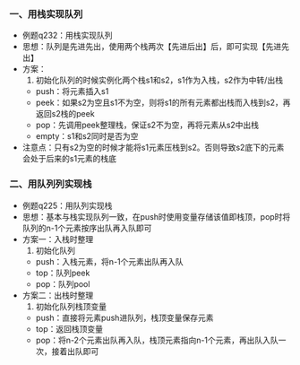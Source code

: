 ### 一、用栈实现队列
 - 例题q232：用栈实现队列
 - 思想：队列是先进先出，使用两个栈两次【先进后出】后，即可实现【先进先出】
 - 方案：
    1. 初始化队列的时候实例化两个栈s1和s2，s1作为入栈，s2作为中转/出栈
    - push：将元素插入s1
    - peek：如果s2为空且s1不为空，则将s1的所有元素都出栈而入栈到s2，再返回s2栈的peek
    - pop：先调用peek整理栈，保证s2不为空，再将元素从s2中出栈
    - empty：s1和s2同时是否为空
 - 注意点：只有s2为空的时候才能将s1元素压栈到s2。否则导致s2底下的元素会处于后来的s1元素的栈底

### 二、用队列列实现栈
 - 例题q225：用队列实现栈
 - 思想：基本与栈实现队列一致，在push时使用变量存储该值即栈顶，pop时将队列的n-1个元素按序出队再入队即可
 - 方案一：入栈时整理
    1. 初始化队列
    - push：入栈元素，将n-1个元素出队再入队
    - top：队列peek
    - pop：队列pool
 - 方案二：出栈时整理
    1. 初始化队列栈顶变量
    - push：直接将元素push进队列，栈顶变量保存元素
    - top：返回栈顶变量
    - pop：将n-2个元素出队再入队，栈顶元素指向n-1个元素，再出队入队一次，接着出队即可